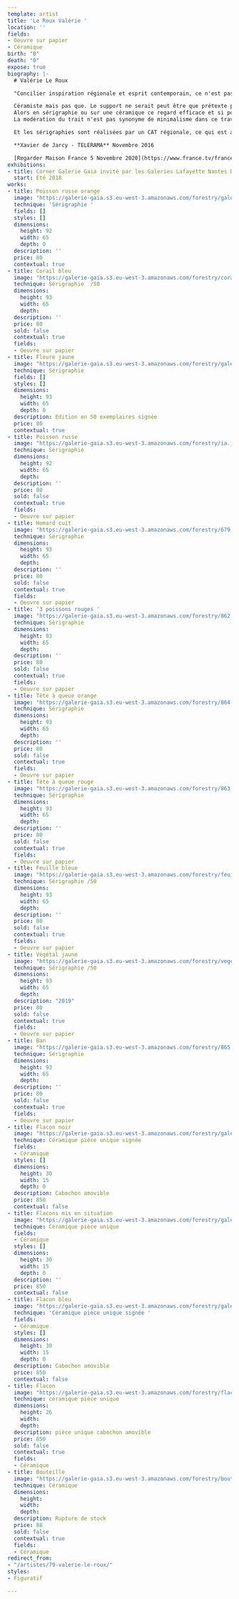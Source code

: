 ```yaml
---
template: artist
title: 'Le Roux Valérie '
location: ''
fields:
- Oeuvre sur papier
- Céramique
birth: "0"
death: "0"
expose: true
biography: |-
  # Valérie Le Roux

  "Concilier inspiration régionale et esprit contemporain, ce n'est pas si fréquent. Valérie Le Roux y parvient.

  Céramiste mais pas que. Le support ne serait peut être que prétexte pour installer un trait qui se lit aussi bien à plat que sur des volumes.
  Alors en sérigraphie ou sur une céramique ce regard efficace et si poétique sur notre bord de mer, vous permettra d'installer un bol d'air frais au-delà de notre belle Bretagne.
  La modération du trait n'est pas synonyme de minimalisme dans ce travail qui met la flore en mouvement.

  Et les sérigraphies sont réalisées par un CAT régionale, ce qui est aussi important pour Valérie Leroux

  **Xavier de Jarcy - TELERAMA** Novembre 2016

  [Regarder Maison France 5 Novembre 2020](https://www.france.tv/france-5/la-maison-france-5/2007295-concarneau.html "valerie leroux maison farnce 5")
exhibitions:
- title: Corner Galerie Gaia invité par les Galeries Lafayette Nantes Decré
  start: Eté 2018
works:
- title: Poisson russe orange
  image: "https://galerie-gaia.s3.eu-west-3.amazonaws.com/forestry/galerie-gaia-valerie-leroux-poisson-russe-orange.jpg"
  technique: 'Sérigraphie '
  fields: []
  styles: []
  dimensions:
    height: 92
    width: 65
    depth: 0
  description: ''
  price: 80
  contextual: true
- title: Corail bleu
  image: "https://galerie-gaia.s3.eu-west-3.amazonaws.com/forestry/corail-bleu.jpg"
  technique: Sérigraphie  /50
  dimensions:
    height: 93
    width: 65
    depth: 
  description: ''
  price: 80
  sold: false
  contextual: true
  fields:
  - Oeuvre sur papier
- title: Fleure jaune
  image: "https://galerie-gaia.s3.eu-west-3.amazonaws.com/forestry/galeriegaia_leroux_sans_92x65-5.jpg"
  technique: Sérigraphie
  fields: []
  styles: []
  dimensions:
    height: 93
    width: 65
    depth: 0
  description: Edition en 50 exemplaires signée
  price: 80
  contextual: true
- title: Poisson russe
  image: "https://galerie-gaia.s3.eu-west-3.amazonaws.com/forestry/ia.jpg"
  technique: Sérigraphie
  dimensions:
    height: 92
    width: 65
    depth: 
  description: ''
  price: 80
  sold: false
  contextual: true
  fields:
  - Oeuvre sur papier
- title: Homard cuit
  image: "https://galerie-gaia.s3.eu-west-3.amazonaws.com/forestry/679.jpg"
  technique: Sérigraphie
  dimensions:
    height: 93
    width: 65
    depth: 
  description: ''
  price: 80
  sold: false
  contextual: true
  fields:
  - Oeuvre sur papier
- title: '3 poissons rouges '
  image: "https://galerie-gaia.s3.eu-west-3.amazonaws.com/forestry/862.jpg"
  technique: Sérigraphie
  dimensions:
    height: 93
    width: 65
    depth: 
  description: ''
  price: 80
  sold: false
  contextual: true
  fields:
  - Oeuvre sur papier
- title: Tête à queue orange
  image: "https://galerie-gaia.s3.eu-west-3.amazonaws.com/forestry/864.jpg"
  technique: Sérigraphie
  dimensions:
    height: 93
    width: 65
    depth: 
  description: ''
  price: 80
  sold: false
  contextual: true
  fields:
  - Oeuvre sur papier
- title: Tête à queue rouge
  image: "https://galerie-gaia.s3.eu-west-3.amazonaws.com/forestry/863.jpg"
  technique: Sérigraphie
  dimensions:
    height: 93
    width: 65
    depth: 
  description: ''
  price: 80
  sold: false
  contextual: true
  fields:
  - Oeuvre sur papier
- title: Feuille bleue
  image: "https://galerie-gaia.s3.eu-west-3.amazonaws.com/forestry/feuille-bleue.jpg"
  technique: Sérigraphie /50
  dimensions:
    height: 93
    width: 65
    depth: 
  description: ''
  price: 80
  sold: false
  contextual: true
  fields:
  - Oeuvre sur papier
- title: Végétal jaune
  image: "https://galerie-gaia.s3.eu-west-3.amazonaws.com/forestry/vegetal-jaune.jpg"
  technique: Sérigraphie /50
  dimensions:
    height: 93
    width: 65
    depth: 
  description: "2019"
  price: 80
  sold: false
  contextual: true
  fields:
  - Oeuvre sur papier
- title: Ban
  image: "https://galerie-gaia.s3.eu-west-3.amazonaws.com/forestry/865.jpg"
  technique: Sérigraphie
  dimensions:
    height: 93
    width: 65
    depth: 
  description: ''
  price: 80
  sold: false
  contextual: true
  fields:
  - Oeuvre sur papier
- title: Flacon noir
  image: "https://galerie-gaia.s3.eu-west-3.amazonaws.com/forestry/galerie-gaia-valerie-leroux-flacon-es.jpg"
  technique: Céramique pièce unique signée
  fields:
  - Céramique
  styles: []
  dimensions:
    height: 30
    width: 15
    depth: 0
  description: Cabochon amovible
  price: 850
  contextual: false
- title: Flacons mis en situation
  image: "https://galerie-gaia.s3.eu-west-3.amazonaws.com/forestry/galerie-gaia-valerie-leroux-flacon-situation.jpg"
  technique: Céramique pièce unique
  fields:
  - Céramique
  styles: []
  dimensions:
    height: 30
    width: 15
    depth: 0
  description: ''
  price: 850
  contextual: false
- title: Flacon bleu
  image: "https://galerie-gaia.s3.eu-west-3.amazonaws.com/forestry/galerie-gaia-valerie-leroux-flacon-bleu.jpg"
  technique: 'Céramique pièce unique signée '
  fields:
  - Céramique
  styles: []
  dimensions:
    height: 30
    width: 15
    depth: 0
  description: Cabochon amovible
  price: 850
  contextual: false
- title: Flacon
  image: "https://galerie-gaia.s3.eu-west-3.amazonaws.com/forestry/flacon.jpg"
  technique: céramique pièce unique
  dimensions:
    height: 26
    width: 
    depth: 
  description: pièce unique cabochon amovible
  price: 850
  sold: false
  contextual: true
  fields:
  - Céramique
- title: Bouteille
  image: "https://galerie-gaia.s3.eu-west-3.amazonaws.com/forestry/bouteille.jpg"
  technique: Céramique
  dimensions:
    height: 
    width: 
    depth: 
  description: Rupture de stock
  price: 88
  sold: false
  contextual: true
  fields:
  - Céramique
redirect_from:
- "/artistes/79-valerie-le-roux/"
styles:
- Figuratif

---
```

